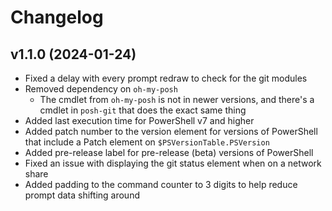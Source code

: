 # Changelog

## v1.1.0 (2024-01-24)

- Fixed a delay with every prompt redraw to check for the git modules
- Removed dependency on `oh-my-posh`
    - The cmdlet from `oh-my-posh` is not in newer versions, and there's a cmdlet in `posh-git` that does the exact same thing
- Added last execution time for PowerShell v7 and higher
- Added patch number to the version element for versions of PowerShell that include a Patch element on `$PSVersionTable.PSVersion`
- Added pre-release label for pre-release (beta) versions of PowerShell
- Fixed an issue with displaying the git status element when on a network share
- Added padding to the command counter to 3 digits to help reduce prompt data shifting around

